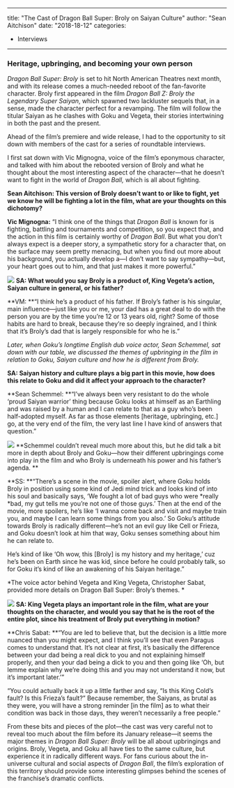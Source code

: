 
---
title: "The Cast of Dragon Ball Super: Broly on Saiyan Culture"
author: "Sean Aitchison"
date: "2018-18-12"
categories:
- Interviews
---

### Heritage, upbringing, and becoming your own person

*Dragon Ball Super: Broly* is set to hit North American Theatres next month, and with its release comes a much-needed reboot of the fan-favorite character. Broly first appeared in the film *Dragon Ball Z: Broly the Legendary Super Saiyan*, which spawned two lackluster sequels that, in a sense, made the character perfect for a revamping. The film will follow the titular Saiyan as he clashes with Goku and Vegeta, their stories intertwining in both the past and the present. 

Ahead of the film’s premiere and wide release, I had to the opportunity to sit down with members of the cast for a series of roundtable interviews.

I first sat down with Vic Mignogna, voice of the film’s eponymous character, and talked with him about the rebooted version of Broly and what he thought about the most interesting aspect of the character—that he doesn’t want to fight in the world of *Dragon Ball,* which is all about fighting.

**Sean Aitchison: This version of Broly doesn’t want to or like to fight, yet we know he will be fighting a lot in the film, what are your thoughts on this dichotomy?**

**Vic Mignogna:** “I think one of the things that *Dragon Ball* is known for is fighting, battling and tournaments and competition, so you expect that, and the action in this film is certainly worthy of *Dragon Ball*. But what you don’t always expect is a deeper story, a sympathetic story for a character that, on the surface may seem pretty menacing, but when you find out more about his background, you actually develop a—I don’t want to say sympathy—but, your heart goes out to him, and that just makes it more powerful.”

![](/wp-content/uploads/2018/12/dbz3-1.jpg?fit=1024%2C574&amp;ssl=1)
**SA: What would you say Broly is a product of, King Vegeta’s action, Saiyan culture in general, or his father?**

**VM: **“I think he’s a product of his father. If Broly’s father is his singular, main influence—just like you or me, your dad has a great deal to do with the person you are by the time you’re 12 or 13 years old, right? Some of those habits are hard to break, because they’re so deeply ingrained, and I think that it’s Broly’s dad that is largely responsible for who he is.”

*Later, when Goku’s longtime English dub voice actor, Sean Schemmel, sat down with our table, we discussed the themes of upbringing in the film in relation to Goku, Saiyan culture and how he is different from Broly.*

**SA: Saiyan history and culture plays a big part in this movie, how does this relate to Goku and did it affect your approach to the character?**

**Sean Schemmel: **“I’ve always been very resistant to do the whole ‘proud Saiyan warrior’ thing because Goku looks at himself as an Earthling and was raised by a human and I can relate to that as a guy who’s been half-adopted myself. As far as those elements [heritage, upbringing, etc.] go, at the very end of the film, the very last line I have kind of answers that question.”

![](/wp-content/uploads/2018/12/dbz2.jpg?resize=1024%2C574&#038;ssl=1)
**Schemmel couldn’t reveal much more about this, but he did talk a bit more in depth about Broly and Goku—how their different upbringings come into play in the film and who Broly is underneath his power and his father’s agenda. **

**SS: **“There’s a scene in the movie, spoiler alert, where Goku holds Broly in position using some kind of Jedi mind trick and looks kind of into his soul and basically says, ‘We fought a lot of bad guys who were *really *bad, my gut tells me you’re not one of those guys.’ Then at the end of the movie, more spoilers, he’s like ‘I wanna come back and visit and maybe train you, and maybe I can learn some things from you also.’ So Goku’s attitude towards Broly is radically different—he’s not an evil guy like Cell or Frieza, and Goku doesn’t look at him that way, Goku senses something about him he can relate to. 

He’s kind of like ‘Oh wow, this [Broly] is my history and my heritage,’ cuz he’s been on Earth since he was kid, since before he could probably talk, so for Goku it’s kind of like an awakening of his Saiyan heritage.”

*The voice actor behind Vegeta and King Vegeta, Christopher Sabat, provided more details on Dragon Ball Super: Broly’s themes. *

![](/wp-content/uploads/2018/12/dbz1.jpg?resize=1024%2C574&#038;ssl=1)
**SA: King Vegeta plays an important role in the film, what are your thoughts on the character, and would you say that he is the root of the entire plot, since his treatment of Broly put everything in motion?**

**Chris Sabat: **“You are led to believe that, but the decision is a little more nuanced than you might expect, and I think you’ll see that even Paragus comes to understand that. It’s not clear at first, it’s basically the difference between your dad being a real dick to you and not explaining himself properly, and then your dad being a dick to you and then going like ‘Oh, but lemme explain why we’re doing this and you may not understand it now, but it’s important later.’”

“You could actually back it up a little farther and say, “Is this King Cold’s fault? Is this Frieza’s fault?” Because remember, the Saiyans, as brutal as they were, you will have a strong reminder [in the film] as to what their condition was back in those days, they weren’t necessarily a free people.”

From these bits and pieces of the plot—the cast was very careful not to reveal too much about the film before its January release—it seems the major themes in *Dragon Ball Super: Broly* will be all about upbringings and origins. Broly, Vegeta, and Goku all have ties to the same culture, but experience it in radically different ways. For fans curious about the in-universe cultural and social aspects of *Dragon Ball*, the film’s exploration of this territory should provide some interesting glimpses behind the scenes of the franchise’s dramatic conflicts.
